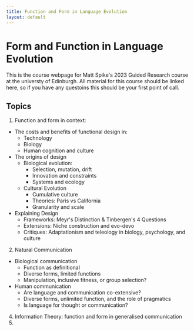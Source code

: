 ```yaml
---
title: Function and Form in Language Evolution
layout: default
---
```


# Form and Function in Language Evolution
This is the course webpage for Matt Spike's 2023 Guided Research course at the universty of Edinburgh.
All material for this course should be linked here, so if you have any questoins this should be your first point of call.

## Topics

1. Function and form in context:
  * The costs and benefits of functional design in:
     * Technology
     * Biology
     * Human cognition and culture
  * The origins of design
     * Biological evolution:
       * Selection, mutation, drift
       * Innovation and constraints
       * Systems and ecology
     * Cultural Evolution
       * Cumulative culture
       * Theories: Paris vs California
       * Granularity and scale
  * Explaining Design
    * Frameworks: Meyr's Distinction & Tinbergen's 4 Questions
    * Extensions: Niche construction and evo-devo
    * Critiques: Adaptationism and teleology in biology, psychology, and culture
2. Natural Communication
  * Biological communication
    * Function as definitional
    * Diverse forms, limited functions
    * Manipulation, inclusive fitness, or group selection?
  * Human communication
    * Are language and communication co-extensive?
    * Diverse forms, unlimited function, and the role of pragmatics
    * Is language for thought or communication?
4.  Information Theory: function and form in generalised communication
5. 
  
